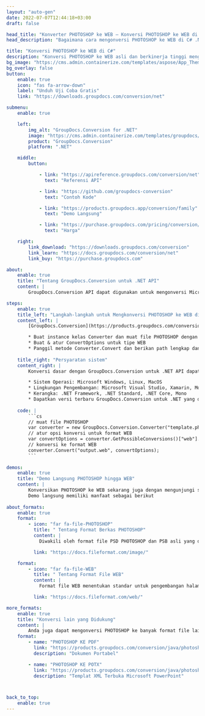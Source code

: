 ```yaml
---
layout: "auto-gen"
date: 2022-07-07T12:44:18+03:00
draft: false

head_title: "Konverter PHOTOSHOP ke WEB – Konversi PHOTOSHOP ke WEB di C# .NET"
head_description: "Bagaimana cara mengonversi PHOTOSHOP ke WEB di C# .NET menggunakan beberapa baris kode? Gunakan API konversi dokumen GroupDocs untuk mengonversi 160+ format file."

title: "Konversi PHOTOSHOP ke WEB di C#"
description: "Konversi PHOTOSHOP ke WEB asli dan berkinerja tinggi menggunakan GroupDocs.Conversion sisi server untuk .NET API, tanpa menggunakan perangkat lunak apa pun seperti Microsoft atau Open Office."
bg_image: "https://cms.admin.containerize.com/templates/aspose/App_Themes/V3/images/bg/header1.png"
bg_overlay: false
button:
    enable: true
    icon: "fas fa-arrow-down"
    label: "Unduh Uji Coba Gratis"
    link: "https://downloads.groupdocs.com/conversion/net"

submenu:
    enable: true

    left:
        img_alt: "GroupDocs.Conversion for .NET"
        image: "https://cms.admin.containerize.com/templates/groupdocs/images/product-logos/90x90-noborder/groupdocs-conversion-net.png"
        product: "GroupDocs.Conversion"
        platform: ".NET"

    middle:
        button:

            - link: "https://apireference.groupdocs.com/conversion/net"
              text: "Referensi API"

            - link: "https://github.com/groupdocs-conversion"
              text: "Contoh Kode"

            - link: "https://products.groupdocs.app/conversion/family"
              text: "Demo Langsung"

            - link: "https://purchase.groupdocs.com/pricing/conversion/net"
              text: "Harga"

    right:
        link_download: "https://downloads.groupdocs.com/conversion"
        link_learn: "https://docs.groupdocs.com/conversion/net"
        link_buy: "https://purchase.groupdocs.com"

about:
    enable: true
    title: "Tentang GroupDocs.Conversion untuk .NET API"
    content: |
        GroupDocs.Conversion API dapat digunakan untuk mengonversi Microsoft Word, Excel, PowerPoint, PDF, Visio, dan berbagai format lainnya. GroupDocs.Conversion adalah API mandiri yang cocok untuk sisi server dan sistem backend yang membutuhkan kinerja tinggi. Itu tidak tergantung pada perangkat lunak apa pun seperti Microsoft atau Open Office.

steps:
    enable: true
    title_left: "Langkah-langkah untuk Mengkonversi PHOTOSHOP ke WEB di C#"
    content_left: |
        [GroupDocs.Conversion](https://products.groupdocs.com/conversion/net) memudahkan pengembang untuk mengonversi file PHOTOSHOP ke WEB menggunakan beberapa baris kode.

        * Buat instance kelas Converter dan muat file PHOTOSHOP dengan path lengkap
        * Buat & atur ConvertOptions untuk tipe WEB
        * Panggil metode Converter.Convert dan berikan path lengkap dan format (WEB) sebagai parameter
        
    title_right: "Persyaratan sistem"
    content_right: |
        Konversi dasar dengan GroupDocs.Conversion untuk .NET API dapat dilakukan dengan menerapkan beberapa langkah mudah. API kami didukung di semua platform dan sistem operasi utama. Sebelum menjalankan kode di bawah ini, pastikan Anda telah menginstal prasyarat berikut di sistem Anda.

        * Sistem Operasi: Microsoft Windows, Linux, MacOS
        * Lingkungan Pengembangan: Microsoft Visual Studio, Xamarin, MonoDevelop
        * Kerangka: .NET Framework, .NET Standard, .NET Core, Mono
        * Dapatkan versi terbaru GroupDocs.Conversion untuk .NET yang diunduh dari [Nuget](https://www.nuget.org/packages/groupdocs.conversion)
        
    code: |
        ```cs
        // muat file PHOTOSHOP
        var converter = new GroupDocs.Conversion.Converter("template.photoshop");
        // atur opsi konversi untuk format WEB
        var convertOptions = converter.GetPossibleConversions()["web"].ConvertOptions;
        // konversi ke format WEB
        converter.Convert("output.web", convertOptions);
        ```
        
demos:
    enable: true
    title: "Demo Langsung PHOTOSHOP hingga WEB"
    content: |
        Konversikan PHOTOSHOP ke WEB sekarang juga dengan mengunjungi situs web [GroupDocs.Conversion Live Demo](https://products.groupdocs.app/conversion/family).  
        Demo langsung memiliki manfaat sebagai berikut
        
about_formats:
    enable: true
    format:
        - icon: "far fa-file-PHOTOSHOP"
          title: " Tentang Format Berkas PHOTOSHOP"
          content: |
            Diwakili oleh format file PSD PHOTOSHOP dan PSB asli yang digunakan untuk perancangan dan pengembangan grafis. File PSD dan PSB dapat mencakup lapisan gambar, lapisan penyesuaian, topeng lapisan, anotasi, informasi file, kata kunci, dan elemen grafik lainnya.

          link: "https://docs.fileformat.com/image/"

    format:
        - icon: "far fa-file-WEB"
          title: " Tentang Format File WEB"
          content: |
            Format file WEB menentukan standar untuk pengembangan halaman web dan terkait dengan platform di mana ini dibangun. Sebuah website yang lengkap dapat dibangun terdiri dari halaman web statis maupun dinamis. Sebagian besar situs web modern dibangun di atas teknologi sisi server seperti Active Server Pages (ASP) yang dimuat dan dijalankan di server WEB. Ini juga termasuk cascading styling sheets (CSS) dan file skrip yang digunakan untuk menata tampilan dan nuansa UI secara keseluruhan.

          link: "https://docs.fileformat.com/web/"

more_formats:
    enable: true
    title: "Konversi lain yang Didukung"
    content: |
        Anda juga dapat mengonversi PHOTOSHOP ke banyak format file lainnya. Silakan lihat daftar lengkapnya di bawah ini.
    format: 
        - name: "PHOTOSHOP KE PDF"
          link: "https://products.groupdocs.com/conversion/java/photoshop-to-pdf/"
          description: "Dokumen Portabel"

        - name: "PHOTOSHOP KE POTX"
          link: "https://products.groupdocs.com/conversion/java/photoshop-to-potx/"
          description: "Templat XML Terbuka Microsoft PowerPoint"



back_to_top:
    enable: true
---
```

